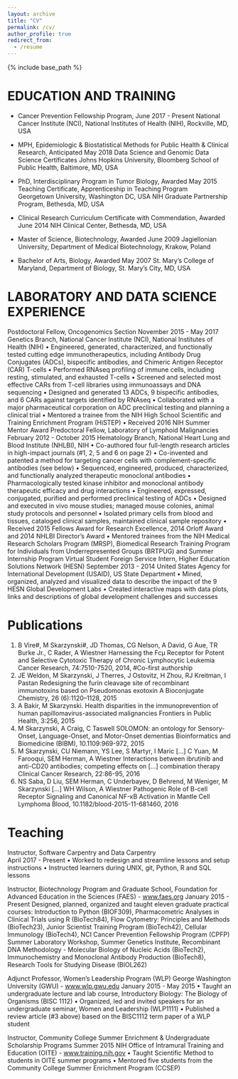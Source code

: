 ```yaml
---
layout: archive
title: "CV"
permalink: /cv/
author_profile: true
redirect_from:
  - /resume
---
```


{% include base_path %}

EDUCATION AND TRAINING
======
* Cancer Prevention Fellowship Program,	June 2017 - Present
National Cancer Institute (NCI), National Institutes of Health (NIH), Rockville, MD, USA


* MPH, Epidemiologic & Biostatistical Methods for Public Health & Clinical Research,	Anticipated May 2018
Data Science and Genomic Data Science Certificates
Johns Hopkins University, Bloomberg School of Public Health, Baltimore, MD, USA


* PhD, Interdisciplinary Program in Tumor Biology, Awarded May 2015
Teaching Certificate, Apprenticeship in Teaching Program	
Georgetown University, Washington DC, USA
NIH Graduate Partnership Program, Bethesda, MD, USA


* Clinical Research Curriculum Certificate with Commendation,	Awarded June 2014
NIH Clinical Center, Bethesda, MD, USA	


* Master of Science, Biotechnology,	Awarded June 2009
Jagiellonian University, Department of Medical Biotechnology, Krakow, Poland


* Bachelor of Arts, Biology,	Awarded May 2007
St. Mary’s College of Maryland, Department of Biology, St. Mary’s City, MD, USA


LABORATORY AND DATA SCIENCE EXPERIENCE
======
Postdoctoral Fellow, Oncogenomics Section                                                                                                                	November 2015 - May 2017
Genetics Branch, National Cancer Institute (NCI), National Institutes of Health (NIH)
•	Engineered, generated, characterized, and functionally tested cutting edge immunotherapeutics, including 
Antibody Drug Conjugates (ADCs), bispecific antibodies, and Chimeric Antigen Receptor (CAR) T-cells
•	Performed RNAseq profiling of immune cells, including resting, stimulated, and exhausted T-cells
•	Screened and selected most effective CARs from T-cell libraries using immunoassays and DNA sequencing 
•	Designed and generated 13 ADCs, 9 bispecific antibodies, and 6 CARs against targets identified by RNAseq
•	Collaborated with a major pharmaceutical corporation on ADC preclinical testing and planning a clinical trial
•	Mentored a trainee from the NIH High School Scientific and Training Enrichment Program (HiSTEP)
•	Received 2016 NIH Summer Mentor Award
Predoctoral Fellow, Laboratory of Lymphoid Malignancies                      	February 2012 - October 2015
Hematology Branch, National Heart Lung and Blood Institute (NHLBI), NIH
•	Co-authored four full-length research articles in high-impact journals (#1, 2, 5 and 6 on page 2)
•	Co-invented and patented a method for targeting cancer cells with complement-specific antibodies (see below)
•	Sequenced, engineered, produced, characterized, and functionally analyzed therapeutic monoclonal antibodies
•	Pharmacologically tested kinase inhibitor and monoclonal antibody therapeutic efficacy and drug interactions 
•	Engineered, expressed, conjugated, purified and performed preclinical testing of ADCs 
•	Designed and executed in vivo mouse studies; managed mouse colonies, animal study protocols and personnel
•	Isolated primary cells from blood and tissues, cataloged clinical samples, maintained clinical sample repository
•	Received 2015 Fellows Award for Research Excellence, 2014 Orloff Award and 2014 NHLBI Director’s Award
•	Mentored trainees from the NIH Medical Research Scholars Program (MRSP), Biomedical Research Training Program for Individuals from Underrepresented Groups (BRTPUG) and Summer Internship Program
Virtual Student Foreign Service Intern, Higher Education Solutions Network (HESN)	September 2013 - 2014
United States Agency for International Development (USAID), US State Department
•	Mined, organized, analyzed and visualized data to describe the impact of the 9 HESN Global Development Labs
•	Created interactive maps with data plots, links and descriptions of global development challenges and successes


Publications
======
1.	B Vire#, M Skarzynski#, JD Thomas, CG Nelson, A David, G Aue, TR Burke Jr., C Rader, A Wiestner 
Harnessing the Fcμ Receptor for Potent and Selective Cytotoxic Therapy of Chronic Lymphocytic Leukemia 
Cancer Research, 74:7510-7520, 2014, #Co-first authorship
2.	JE Weldon, M Skarzynski, J Therres, J Ostovitz, H Zhou, RJ Kreitman, I Pastan
Redesigning the furin cleavage site of recombinant immunotoxins based on Pseudomonas exotoxin A
Bioconjugate Chemistry, 26 (6):1120–1128, 2015
3.	A Bakir, M Skarzynski. 
Health disparities in the immunoprevention of human papillomavirus-associated malignancies
Frontiers in Public Health, 3:256, 2015
4.	M Skarzynski, A Craig, C Taswell
SOLOMON: an ontology for Sensory-Onset, Language-Onset, and Motor-Onset dementias
Bioinformatics and Biomedicine (BIBM), 10.1109:969-972, 2015
5.	M Skarzynski, CU Niemann, YS Lee, S Martyr, I Maric […] C Yuan, M  Farooqui, SEM Herman, A Wiestner Interactions between ibrutinib and anti-CD20 antibodies; competing effects on […] combination therapy 
Clinical Cancer Research, 22:86-95, 2016
6.	NS Saba, D Liu, SEM Herman, C Underbayev, D Behrend, M Weniger, M Skarzynski […] WH Wilson, A Wiestner Pathogenic Role of B-cell Receptor Signaling and Canonical NF-κB Activation in Mantle Cell Lymphoma 
Blood, 10.1182/blood-2015-11-681460, 2016
  
  
Teaching
======
Instructor, Software Carpentry and Data Carpentry	
April 2017 - Present
•	Worked to redesign and streamline lessons and setup instructions 
•	Instructed learners during UNIX, git, Python, R and SQL lessons

Instructor, Biotechnology Program and Graduate School, Foundation for Advanced Education in the Sciences (FAES) - www.faes.org
January 2015 - Present
Designed, planned, organized and taught eleven graduate practical courses: Introduction to Python (BIOF309), Pharmacometric Analyses in Clinical Trials using R (BioTech84), Flow Cytometry: Principles and Methods (BioTech23), Junior Scientist Training Program (BioTech42), Cellular Immunology (BioTech4), NCI Cancer Prevention Fellowship Program (CPFP) Summer Laboratory Workshop, Summer Genetics Institute, Recombinant DNA Methodology - Molecular Biology of Nucleic Acids (BioTech2), Immunochemistry and Monoclonal Antibody Production (BioTech8), Research Tools for Studying Disease (BIOL262)


Adjunct Professor, Women’s Leadership Program (WLP) George Washington University (GWU) - www.wlp.gwu.edu
January 2015 - May 2015
•	Taught an undergraduate lecture and lab course, Introductory Biology: The Biology of Organisms (BISC 1112)
•	Organized, led and invited speakers for an undergraduate seminar, Women and Leadership (WLP1111)
•	Published a review article (#3 above) based on the BISC1112 term paper of a WLP student


Instructor, Community College Summer Enrichment & Undergraduate Scholarship Programs
Summer 2015
NIH Office of Intramural Training and Education (OITE) - www.training.nih.gov
•	Taught Scientific Method to students in OITE summer programs
•	Mentored five students from the Community College Summer Enrichment Program (CCSEP)

  

